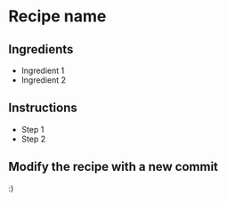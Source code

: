 # Recipe name

## Ingredients

- Ingredient 1
- Ingredient 2


## Instructions

- Step 1
- Step 2


## Modify the recipe with a new commit
:)
